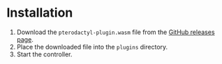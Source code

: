 # Installation

1. Download the `pterodactyl-plugin.wasm` file from the [GitHub releases page](https://github.com/HttpRafa/atomic-cloud/releases/).
2. Place the downloaded file into the `plugins` directory.
3. Start the controller.